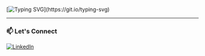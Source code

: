 [![Typing SVG](https://readme-typing-svg.demolab.com?font=Cinzel&pause=1000&width=435&lines=%F0%9F%91%8B%7C+Hey+there%2C+Arman+Qureshi+here+!)](https://git.io/typing-svg)

---

### 📫 Let's Connect
[![LinkedIn](https://img.shields.io/badge/LinkedIn-0077B5?logo=linkedin&logoColor=white&style=flat-square)](https://www.linkedin.com/in/thearmanqureshi)

